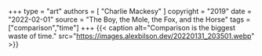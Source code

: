 +++
type = "art"
authors = [
  "Charlie Mackesy"
]
copyright = "2019"
date = "2022-02-01"
source = "The Boy, the Mole, the Fox, and the Horse"
tags = ["comparison","time"]
+++
{{< caption alt="Comparison is the biggest waste of time." src="https://images.alexbilson.dev/20220131_203501.webp" >}}
